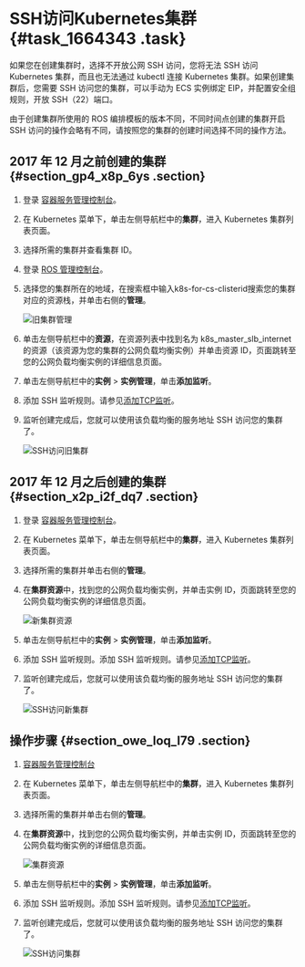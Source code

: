 # SSH访问Kubernetes集群 {#task_1664343 .task}

如果您在创建集群时，选择不开放公网 SSH 访问，您将无法 SSH 访问 Kubernetes 集群，而且也无法通过 kubectl 连接 Kubernetes 集群。如果创建集群后，您需要 SSH 访问您的集群，可以手动为 ECS 实例绑定 EIP，并配置安全组规则，开放 SSH（22）端口。

由于创建集群所使用的 ROS 编排模板的版本不同，不同时间点创建的集群开启 SSH 访问的操作会略有不同，请按照您的集群的创建时间选择不同的操作方法。

## 2017 年 12 月之前创建的集群 {#section_gp4_x8p_6ys .section}

1.  登录 [容器服务管理控制台](https://cs.console.aliyun.com)。
2.  在 Kubernetes 菜单下，单击左侧导航栏中的**集群**，进入 Kubernetes 集群列表页面。
3.  选择所需的集群并查看集群 ID。
4.  登录 [ROS 管理控制台](https://ros.console.aliyun.com)。
5.  选择您的集群所在的地域，在搜索框中输入k8s-for-cs-clisterid搜索您的集群对应的资源栈，并单击右侧的**管理**。 

    ![旧集群管理](http://static-aliyun-doc.oss-cn-hangzhou.aliyuncs.com/assets/img/16642/15690625259052_zh-CN.png)

6.  单击左侧导航栏中的**资源**，在资源列表中找到名为 k8s\_master\_slb\_internet的资源（该资源为您的集群的公网负载均衡实例）并单击资源 ID，页面跳转至您的公网负载均衡实例的详细信息页面。
7.  单击左侧导航栏中的**实例** \> **实例管理**，单击**添加监听**。
8.  添加 SSH 监听规则。请参见[添加TCP监听](../../../../../intl.zh-CN/监听/添加TCP监听.md#)。
9.  监听创建完成后，您就可以使用该负载均衡的服务地址 SSH 访问您的集群了。 

    ![SSH访问旧集群](http://static-aliyun-doc.oss-cn-hangzhou.aliyuncs.com/assets/img/16642/15690625259054_zh-CN.png)


## 2017 年 12 月之后创建的集群 {#section_x2p_i2f_dq7 .section}

1.  登录 [容器服务管理控制台](https://cs.console.aliyun.com)。
2.  在 Kubernetes 菜单下，单击左侧导航栏中的**集群**，进入 Kubernetes 集群列表页面。
3.  选择所需的集群并单击右侧的**管理**。
4.  在**集群资源**中，找到您的公网负载均衡实例，并单击实例 ID，页面跳转至您的公网负载均衡实例的详细信息页面。 

    ![新集群资源](http://static-aliyun-doc.oss-cn-hangzhou.aliyuncs.com/assets/img/16642/15690625259055_zh-CN.png)

5.  单击左侧导航栏中的**实例** \> **实例管理**，单击**添加监听**。
6.  添加 SSH 监听规则。添加 SSH 监听规则。请参见[添加TCP监听](../../../../../intl.zh-CN/监听/添加TCP监听.md#)。
7.  监听创建完成后，您就可以使用该负载均衡的服务地址 SSH 访问您的集群了。 

    ![SSH访问新集群](http://static-aliyun-doc.oss-cn-hangzhou.aliyuncs.com/assets/img/16642/15690625259054_zh-CN.png)


## 操作步骤 {#section_owe_loq_l79 .section}

1.  [容器服务管理控制台](https://cs.console.aliyun.com)
2.  在 Kubernetes 菜单下，单击左侧导航栏中的**集群**，进入 Kubernetes 集群列表页面。
3.  选择所需的集群并单击右侧的**管理**。
4.  在**集群资源**中，找到您的公网负载均衡实例，并单击实例 ID，页面跳转至您的公网负载均衡实例的详细信息页面。 

    ![集群资源](http://static-aliyun-doc.oss-cn-hangzhou.aliyuncs.com/assets/img/16642/15690625259055_zh-CN.png)

5.  单击左侧导航栏中的**实例** \> **实例管理**，单击**添加监听**。
6.  添加 SSH 监听规则。添加 SSH 监听规则。请参见[添加TCP监听](../../../../../intl.zh-CN/监听/添加TCP监听.md#)。
7.  监听创建完成后，您就可以使用该负载均衡的服务地址 SSH 访问您的集群了。 

    ![SSH访问集群](http://static-aliyun-doc.oss-cn-hangzhou.aliyuncs.com/assets/img/16642/15690625259054_zh-CN.png)


